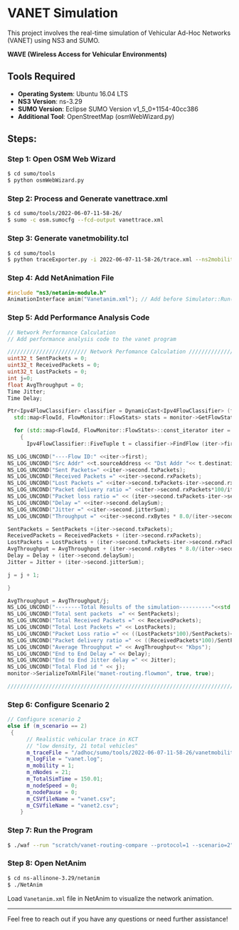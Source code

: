# VANET Simulation

This project involves the real-time simulation of Vehicular Ad-Hoc Networks (VANET) using NS3 and SUMO.

**WAVE (Wireless Access for Vehicular Environments)**

## Tools Required

- **Operating System**: Ubuntu 16.04 LTS
- **NS3 Version**: ns-3.29
- **SUMO Version**: Eclipse SUMO Version v1_5_0+1154-40cc386
- **Additional Tool**: OpenStreetMap (osmWebWizard.py)

## Steps:

### Step 1: Open OSM Web Wizard

```bash
$ cd sumo/tools
$ python osmWebWizard.py
```

### Step 2: Process and Generate vanettrace.xml

```bash
$ cd sumo/tools/2022-06-07-11-58-26/
$ sumo -c osm.sumocfg --fcd-output vanettrace.xml
```

### Step 3: Generate vanetmobility.tcl

```bash
$ cd sumo/tools
$ python traceExporter.py -i 2022-06-07-11-58-26/trace.xml --ns2mobility-output=2022-06-07-11-58-26/vanetmobility.tcl
```

### Step 4: Add NetAnimation File

```cpp
#include "ns3/netanim-module.h"
AnimationInterface anim("Vanetanim.xml"); // Add before Simulator::Run();
```

### Step 5: Add Performance Analysis Code

```cpp
// Network Performance Calculation
// Add performance analysis code to the vanet program

///////////////////////// Network Perfomance Calculation ///////////////////////
uint32_t SentPackets = 0;
uint32_t ReceivedPackets = 0;
uint32_t LostPackets = 0;
int j=0;
float AvgThroughput = 0;
Time Jitter;
Time Delay;

Ptr<Ipv4FlowClassifier> classifier = DynamicCast<Ipv4FlowClassifier> (flowmon.GetClassifier ());
  std::map<FlowId, FlowMonitor::FlowStats> stats = monitor->GetFlowStats ();

  for (std::map<FlowId, FlowMonitor::FlowStats>::const_iterator iter = stats.begin (); iter != stats.end (); ++iter)
    {
	  Ipv4FlowClassifier::FiveTuple t = classifier->FindFlow (iter->first);

NS_LOG_UNCOND("----Flow ID:" <<iter->first);
NS_LOG_UNCOND("Src Addr" <<t.sourceAddress << "Dst Addr "<< t.destinationAddress);
NS_LOG_UNCOND("Sent Packets=" <<iter->second.txPackets);
NS_LOG_UNCOND("Received Packets =" <<iter->second.rxPackets);
NS_LOG_UNCOND("Lost Packets =" <<iter->second.txPackets-iter->second.rxPackets);
NS_LOG_UNCOND("Packet delivery ratio =" <<iter->second.rxPackets*100/iter->second.txPackets << "%");
NS_LOG_UNCOND("Packet loss ratio =" << (iter->second.txPackets-iter->second.rxPackets)*100/iter->second.txPackets << "%");
NS_LOG_UNCOND("Delay =" <<iter->second.delaySum);
NS_LOG_UNCOND("Jitter =" <<iter->second.jitterSum);
NS_LOG_UNCOND("Throughput =" <<iter->second.rxBytes * 8.0/(iter->second.timeLastRxPacket.GetSeconds()-iter->second.timeFirstTxPacket.GetSeconds())/1024<<"Kbps");

SentPackets = SentPackets +(iter->second.txPackets);
ReceivedPackets = ReceivedPackets + (iter->second.rxPackets);
LostPackets = LostPackets + (iter->second.txPackets-iter->second.rxPackets);
AvgThroughput = AvgThroughput + (iter->second.rxBytes * 8.0/(iter->second.timeLastRxPacket.GetSeconds()-iter->second.timeFirstTxPacket.GetSeconds())/1024);
Delay = Delay + (iter->second.delaySum);
Jitter = Jitter + (iter->second.jitterSum);

j = j + 1;

}

AvgThroughput = AvgThroughput/j;
NS_LOG_UNCOND("--------Total Results of the simulation----------"<<std::endl);
NS_LOG_UNCOND("Total sent packets  =" << SentPackets);
NS_LOG_UNCOND("Total Received Packets =" << ReceivedPackets);
NS_LOG_UNCOND("Total Lost Packets =" << LostPackets);
NS_LOG_UNCOND("Packet Loss ratio =" << ((LostPackets*100)/SentPackets)<< "%");
NS_LOG_UNCOND("Packet delivery ratio =" << ((ReceivedPackets*100)/SentPackets)<< "%");
NS_LOG_UNCOND("Average Throughput =" << AvgThroughput<< "Kbps");
NS_LOG_UNCOND("End to End Delay =" << Delay);
NS_LOG_UNCOND("End to End Jitter delay =" << Jitter);
NS_LOG_UNCOND("Total Flod id " << j);
monitor->SerializeToXmlFile("manet-routing.flowmon", true, true);

//////////////////////////////////////////////////////////////////////////////////////////////////////////////////////////////
```

### Step 6: Configure Scenario 2

```cpp
// Configure scenario 2
else if (m_scenario == 2)
 {
      // Realistic vehicular trace in KCT
      // "low density, 21 total vehicles"
      m_traceFile = "/adhoc/sumo/tools/2022-06-07-11-58-26/vanetmobility.tcl"; //path to "vanetmobility.tcl" file
      m_logFile = "vanet.log";
      m_mobility = 1;
      m_nNodes = 21;
      m_TotalSimTime = 150.01;
      m_nodeSpeed = 0;
      m_nodePause = 0;
      m_CSVfileName = "vanet.csv";
      m_CSVfileName = "vanet2.csv";
    }

```

### Step 7: Run the Program

```bash
$ ./waf --run "scratch/vanet-routing-compare --protocol=1 --scenario=2"
```

### Step 8: Open NetAnim

```bash
$ cd ns-allinone-3.29/netanim
$ ./NetAnim
```

Load `Vanetanim.xml` file in NetAnim to visualize the network animation.

---

Feel free to reach out if you have any questions or need further assistance!
